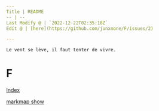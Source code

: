 ```yaml
---
Title | README
-- | --
Last Modify @ | `2022-12-22T02:35:18Z`
Edit @ | [here](https://github.com/junxnone/F/issues/2)

---
```

`Le vent se lève, ‌‍‍‌‍​‌‌‍​‍‌‌‌‌​‌‌‍‍‍​‌‍‍‍‍​‌‍‍‍‍​‌‍‍‌‍​‌‌‍​‍‍‌‌‌​‌‌‍‍‍​‌‌‌‍‍​‌‍‍‍‍​‌‍‍‌‍​‌‌‍​‌‌‌‌‍​‌‌‍‌​‍‌‌‌‌​‍‍‍‍‍​‍‍‍​‍‌​‌​‌‌‌​‌‌‌‌​‌‌‍il faut tenter de vivre.`

# F

[Index](_sidebar.md ':include')


[markmap show](https://junxnone.github.io/F/markmap.html?md=https://junxnone.github.io/F/_sidebar.md ':include :type=iframe width=100% height=400px')

